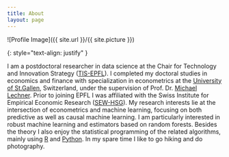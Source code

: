 ```yaml
---
title: About
layout: page
---
```

![Profile Image]({{ site.url }}/{{ site.picture }})

{: style="text-align: justify" }

I am a postdoctoral researcher in data science at the Chair for Technology and Innovation Strategy ([TIS-EPFL](https://www.epfl.ch/labs/tis/)).
I completed my doctoral studies in economics and finance with specialization in econometrics at the [University of St.Gallen](https://www.unisg.ch/), Switzerland,
under the supervision of Prof. Dr. [Michael Lechner](https://www.michael-lechner.eu/). Prior to joining EPFL I was affiliated
with the Swiss Institute for Empirical Economic Research ([SEW-HSG](https://sew.unisg.ch/en/)). My research
interests lie at the intersection of econometrics and machine learning, focusing on both predictive as well
as causal machine learning. I am particularly interested in robust machine learning and estimators based on random forests.
Besides the theory I also enjoy the statistical programming of the related algorithms, mainly using [R](https://cran.r-project.org/)
and [Python](https://www.python.org/). In my spare time I like to go hiking and do photography.

